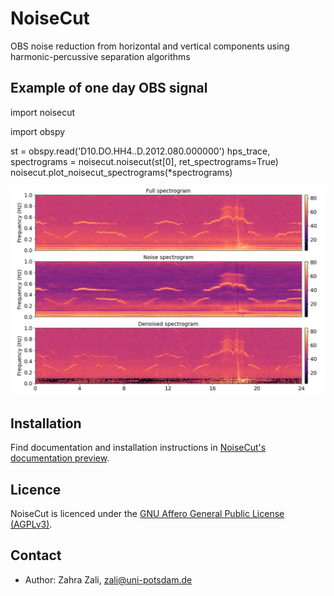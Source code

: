 # NoiseCut
OBS noise reduction from horizontal and vertical components using harmonic-percussive
separation algorithms

## Example of one day OBS signal

import noisecut

import obspy

st = obspy.read('D10.DO.HH4..D.2012.080.000000')
hps_trace, spectrograms = noisecut.noisecut(st[0], ret_spectrograms=True)
noisecut.plot_noisecut_spectrograms(*spectrograms)

![network architecture](Example-spectrograms.png)

## Installation

Find documentation and installation instructions in [NoiseCut's documentation
preview](https://NoiseCut.org/doc).

## Licence

NoiseCut is licenced under the [GNU Affero General Public License
(AGPLv3)](LICENSE).

## Contact

* Author: Zahra Zali, zali@uni-potsdam.de
